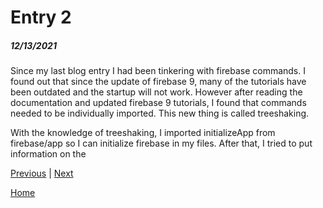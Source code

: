 # Entry 2
##### 12/13/2021

Since my last blog entry I had been tinkering with firebase commands. I found out that since the update of firebase 9, many of the tutorials have been outdated and the startup will not work. However after reading the documentation and updated firebase 9 tutorials, I found that commands needed to be individually imported. This new thing is called treeshaking. 

With the knowledge of treeshaking, I imported initializeApp from firebase/app so I can initialize firebase in my files. After that, I tried to put information on the 



[Previous](entry01.md) | [Next](entry03.md)

[Home](../README.md)
